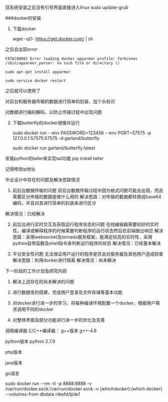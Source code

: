 双系统安装之后没有引导界面直接进入linux
    sudo update-grub

###docker的安装

1. 下载docker

    wget -qO- https://get.docker.com/ | sh

之后会出现error

    FATA[0000] Error loading docker apparmor profile: fork/exec /sbin/apparmor_parser: no such file or directory () 

    sudo apt-get install apparmor

    sudo service docker restart

之后就可以使用了

对前台和服务器传输的数据进行简单的封装，加个头标识

对数据进行编码解码，以防止传输过程中出现问题

2. 下载butterfly的docker镜像并运行

    sudo docker run --env PASSWORD=123456 --env PORT=57575 -p 127.0.0.1:57575:57575 -d garland/butterfly

    sudo docker run garland/butterfly:latest

安装python的tailer来实现tail功能
pip install tailer

记得修改ip地址

毕业设计中存在的问题及解决思路情况
1. 前后台数据传输的问题
前后台数据传输过程中因为格式问题可能会出错，而且需要区分传输的数据是做什么用的
解决思路：对传输的数据都转换成base64编码，并且对其进行简单的封装来进行区分

解决情况：已经解决

2. 前后台进行实时交互及获取运行程序状态的问题
在线编辑器需要较好的实时性，编译或解释程序的时候需要判断程序的运行状态然后在前端做出响应
解决思路：采用websocket及tornado服务框架，能满足较高的实时性，采用python自带函数及shell指令来判断运行程序的状态
解决情况：已经基本解决

3. 平台安全性问题
无法保证用户运行的程序是否会对服务器及其他用户造成损害
解决思路：利用docker进行隔离
解决情况：尚未解决

下一阶段的工作计划及研究内容
1. 解决上述存在的尚未解决的问题

2. 进行数据库的搭建，完成用户登录及文件存储等基本功能

3. 对docker进行进一步的学习，将每种编译环境配置一个docker，根据用户需求调用不同的docker

4. 对整体界面及部分功能进行进一步的优化及完善

调用编译器
C/C++编译器：
g++版本 g++-4.8

python版本
python 2.7.9

php版本

java版本

go语言



sudo docker run --rm -ti -p 8888:8888 -v /var/run/docker.sock:/var/run/docker.sock -v $(which docker):$(which docker) --volumes-from dbdata nikefd/tjide1
